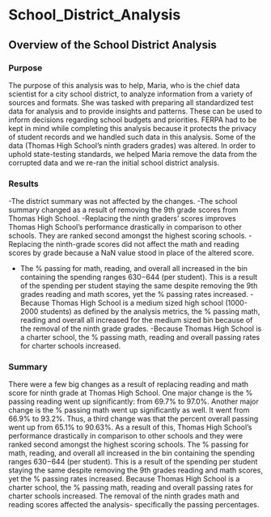 # School_District_Analysis

## Overview of the School  District Analysis

### Purpose

The purpose of this analysis was to help, Maria, who is the chief data scientist for a city school  district, to analyze information from a variety of sources and formats. She was tasked with preparing all standardized test data for analysis and to provide insights and patterns. These can be used to inform decisions regarding school budgets and priorities. FERPA had to be kept in mind while completing this analysis because it protects the privacy of student records and we handled such data in this analysis. Some of the data (Thomas High School’s ninth graders grades) was altered. In order to uphold state-testing standards, we helped Maria remove the data from the corrupted data and we re-ran the initial school district analysis. 

### Results 
-The district summary was not affected by the changes.
-The school summary changed as a result of removing the 9th grade scores from Thomas High School. 
-Replacing the ninth graders’ scores improves Thomas High School’s performance drastically in comparison to other schools. They are ranked second amongst the highest scoring schools. 
-Replacing the ninth-grade scores did not affect the math and reading scores by grade because a NaN value stood in place of the altered score. 
- The % passing for math, reading, and overall all increased in the bin containing the spending ranges $630-$644 (per student). This is a result of the spending per student staying the same despite removing the 9th grades reading and math scores, yet the % passing rates increased.
-Because Thomas High School is a medium sized high school (1000-2000 students) as defined by the analysis metrics, the % passing math, reading and overall all increased for the medium sized bin because of the removal of the ninth grade grades. 
-Because Thomas High School is a charter school, the % passing math, reading and overall passing rates for charter schools increased. 

### Summary
There were a few big changes as a result of replacing reading and math score for ninth grade at Thomas High School. One major change is the % passing reading went up significantly: from 69.7% to 97.0%. Another major change is the % passing math went up significantly as well. It went from 66.9% to 93.2%. Thus, a third change was that the percent overall passing  went up from 65.1% to 90.63%. As a result of this, Thomas High School’s performance drastically in comparison to other schools and they were ranked second amongst the highest scoring schools. The % passing for math, reading, and overall all increased in the bin containing the spending ranges $630-$644 (per student). This is a result of the spending per student staying the same despite removing the 9th grades reading and math scores, yet the % passing rates increased. Because Thomas High School is a charter school, the % passing math, reading and overall passing rates for charter schools increased. The removal of the ninth grades math and reading scores affected the analysis- specifically the passing percentages. 
